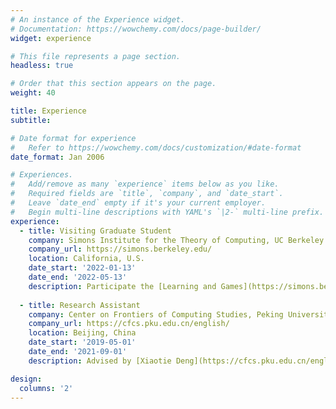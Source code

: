 ```yaml
---
# An instance of the Experience widget.
# Documentation: https://wowchemy.com/docs/page-builder/
widget: experience

# This file represents a page section.
headless: true

# Order that this section appears on the page.
weight: 40

title: Experience
subtitle:

# Date format for experience
#   Refer to https://wowchemy.com/docs/customization/#date-format
date_format: Jan 2006

# Experiences.
#   Add/remove as many `experience` items below as you like.
#   Required fields are `title`, `company`, and `date_start`.
#   Leave `date_end` empty if it's your current employer.
#   Begin multi-line descriptions with YAML's `|2-` multi-line prefix.
experience:
  - title: Visiting Graduate Student
    company: Simons Institute for the Theory of Computing, UC Berkeley
    company_url: https://simons.berkeley.edu/
    location: California, U.S.
    date_start: '2022-01-13'
    date_end: '2022-05-13'
    description: Participate the [Learning and Games](https://simons.berkeley.edu/programs/games2022) Program.
        
  - title: Research Assistant
    company: Center on Frontiers of Computing Studies, Peking University
    company_url: https://cfcs.pku.edu.cn/english/
    location: Beijing, China
    date_start: '2019-05-01'
    date_end: '2021-09-01'
    description: Advised by [Xiaotie Deng](https://cfcs.pku.edu.cn/english/people/faculty/xiaotiedeng/index.htm).

design:
  columns: '2'
---
```

